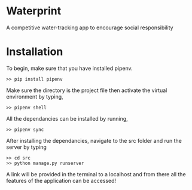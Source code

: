 # Waterprint

A competitive water-tracking app to encourage social responsibility 

# Installation 

To begin, make sure that you have installed pipenv.
```
>> pip install pipenv
```

Make sure the directory is the project file then activate the virtual environment by typing,
```
>> pipenv shell
```

All the dependancies can be installed by running,
```
>> pipenv sync
```

After installing the dependancies, navigate to the src folder and run the server by typing
```
>> cd src
>> python manage.py runserver
```

A link will be provided in the terminal to a localhost and from there all the features of the application can be accessed!
